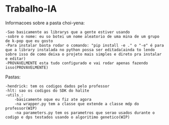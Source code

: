 # Trabalho-IA

Informacoes sobre a pasta choi-yena:

    -Sao basicamente as librarys que a gente estiver usando
    -sobre o nome: eu so botei um nome aleatorio de uma mina de um grupo de k-pop que eu gosto
    -Para instalar basta rodar o comando: "pip install -e ." o "-e" é para que a library instalada no python possa ser editada(ainda to lendo sobre isso de como deixa o projeto mais simples e direto pra instalar e editar)
    -PROVAVELMENTE esta tudo configurado e vai rodar apenas fazendo isso(PROVAVELMENTE)
Pastas:

    -hendrick: tem os codigos dados pelo professor
    -hlt: sao os codigos do SDK do halite
    -utils_:
        -basicamente oque eu fiz ate agora
        -na wrapper.py tem a classe que extende a classe mdp do professor(WIP)
        -na parameters.py tem os parametros que serao usados durante o codigo e dps testados usando o algoritimo genetico(WIP)
